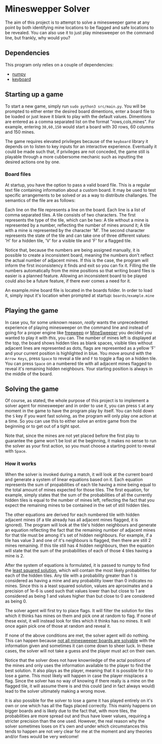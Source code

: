 # Mineswepper Solver
The aim of this project is to attempt to solve a minesweeper game at any point by both identifying mine locations to be flagged and safe locations to be revealed. You can also use it to just play minesweeper on the command line, but frankly, why would you?

## Dependencies
This program only relies on a couple of dependencies:
* [numpy](https://numpy.org/)
* [keyboard](https://pypi.org/project/keyboard/)

## Starting up a game
To start a new game, simply run `sudo python3 src/main.py`. You will be prompted to either enter the desired board dimentions, enter a board file to be loaded or just leave it blank to play with the default values. Dimentions are entered as a comma separated list on the format "rows,cols,mines". For example, entering `30,60,150` would start a board with 30 rows, 60 columns and 150 mines.

The game requires elevated privileges because of the `keyboard` library it depends on to listen to key inputs for an interactive experience. Eventually it could be made such that, if privileges are not conceded, the game still is playable through a more cubbersome mechanic such as inputting the desired actions one by one.

### Board files
At startup, you have the option to pass a valid board file. This is a regular text file containing information about a custom board. It may be used to test specific arrangements to be solved or as a way to distribute challanges. The semantics of the file are as follows:

Each line on the file represents a line on the board. Each line is a list of comma separated tiles. A tile consists of two characters. The first represents the type of the tile, which can be two: A tile without a mine is represented by a number, reflecting the number of mines around it; A tile with a mine is represented by the character 'M'. The second character represents the state of the tile and can take one of three different values: 'H' for a hidden tile, 'V' for a visible tile and 'F' for a flagged tile.

Notice that, because the numbers are being assigned manually, it is possible to create a inconsistent board, meaning the numbers don't reflect the actual number of adjacent mines. If this is the case, the program will inform the first inconsistency it finds and exit so you can fix it. Filling the tile numbers automatically from the mine positions so that writing board files is easier is a planned feature. Allowing an inconsistent board to be played could also be a future feature, if there ever comes a need for it.

An example.mine board file is located in the boards folder. In order to load it, simply input it's location when prompted at startup: `boards/example.mine`

## Playing the game
In case you, for some unknown reason, *really* wants the unprecedented experience of playing minesweeper on the command line and instead of going for a proper engine like [freeweep](http://manpages.ubuntu.com/manpages/trusty/man6/freesweep.6.html) or [MineSweeper](https://github.com/unknownblueguy6/MineSweeper) you decided you wanted to play it with *this*, you can. The number of mines left is displayed at the top, the board shows hidden tiles as blank spaces, visible tiles without adjacent lines are represented as dots, flags are represented as a yellow 'F' and your current position is highlighted in blue. You move around with the `Arrow Keys`, press `Space` to reveal a tile and `F` to toggle a flag on a hidden tile. You can press `Space` on a numbered tile with all adjacent mines flagged to reveal it's remaining hidden neighbours. Your starting position is always in the middle of the board.

## Solving the game
Of course, as stated, the whole purpose of this project is to implement a solver agent for minesweeper and in order to use it, you can press `S` at any moment in the game to have the program play by itself. You can hold down the `S` key if you want fast solving, as the program will only play one action at a time. So you can use this to either solve an entire game from the beginning or to get out of a tight spot.

Note that, since the mines are not yet placed before the first play to guarantee the game won't be lost at the beginning, it makes no sense to run the solver as your first action, so you must choose a starting point to reveal with `Space`.

### How it works
When the solver is invoked during a match, it will look at the current board and generate a system of linear equations based on it. Each equation represents the sum of propabilities of each tile having a mine being equal to the total amount of mines expected for those tiles. The first equation, for example, simply states that the sum of the probabilities of all the currently hidden tiles is equal to the number of mines left, reflecting the fact that you expect the remaining mines to be contained in the set of still hidden tiles.

The other equations are derived for each numbered tile with hidden adjacent mines (if a tile already has all adjacent mines flagged, it is ignored). The program will look at the tile's hidden neighbours and generate an equation reflecting the fact that the remaining number of adjacent mines for that tile must be among it's set of hidden neighbours. For example, if a tile has value 3 and one of it's neighbours is flagged, then there are still 2 mines remaining. If this tile still has 4 hidden neighbours, then the equation will state that the sum of the probabilities of each of those 4 tiles having a mine is 2.

After the system of equations is formulated, it is passed to numpy to find the [least squared solution](https://numpy.org/doc/stable/reference/generated/numpy.linalg.lstsq.html#numpy.linalg.lstsq), which will contain the most likely probabilities for each of the hidden tiles. Any tile with a probability greater than 1 is considered as having a mine and any probability lower than 0 indicates no mines. Since this is a least squared solution, values are aproximates and a precision of 1e-6 is used such that values lower than but close to 1 are considered as being 1 and values higher than but close to 0 are considered as being 0.

The solver agent will first try to place flags. It will filter the solution for tiles which it thinks has mines on them and pick one at random to flag. If none of these exist, it will instead look for tiles which it thinks has no mines. It will once again pick one of those at random and reveal it.

If none of the above conditions are met, the solver agent will do nothing. This can happen because [not all minesweeper boards are solvable](https://www.quora.com/Are-all-Minesweeper-games-solvable) with the information given and sometimes it can come down to sheer luck. In these cases, the solver will not take a guess and the player must act on their own.

Notice that the solver does not have knownledge of the actal positions of the mines and only uses the information available to the player to find the best solution. It also plays as the player, meaning that it is possible for it to lose a game. This most likely will happen in case the player misplaces a flag. Since the solver has no way of knowing if there really is a mine on the flagged tile, it will assume there is and this could (and in fact always would) lead to the solver ultimately making a wrong move.

It is also possible for the solver to lose a game it has played entirely on it's own or one which has all the flags placed correctly. This mainly happens on bigger boards and is likely due to the fact that, with more tiles, the probabilities are more spread out and thus have lower values, requiring a stricter precision than the one used. However, the real reason why the solver sometimes loses on it's own and under which circumstances this tends to happen are not very clear for me at the moment and any theories and/or fixes would be very welcome!
